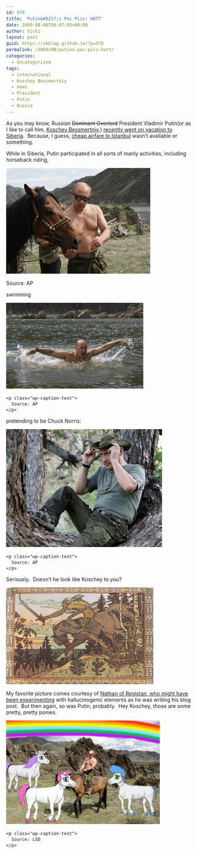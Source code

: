 ```yaml
---
id: 978
title: 'Putin&#8217;s Pec Pics: HOTT'
date: 2009-08-06T09:47:03+00:00
author: Vicki
layout: post
guid: https://vkblog.github.io/?p=978
permalink: /2009/08/putins-pec-pics-hott/
categories:
  - Uncategorized
tags:
  - international
  - Koschey Bessmertniy
  - news
  - President
  - Putin
  - Russia
---
```

As you may know, Russian <span style="text-decoration: line-through;">Dominant Overlord</span> President Vladimir Putin(or as I like to call him, [Koschey Bessmertniy](http://www.oldrussia.net/koshchey.html),) [recently went on vacation to Siberia](http://www.siberianlight.net/putin-goes-topless-on-holiday-again/).  Because, I guess, [cheap airfare to Istanbul](http://english.pravda.ru/society/stories/03-07-2003/3211-turkey-0) wasn&#8217;t available or something.

While in Siberia, Putin participated in all sorts of manly activities, including horseback riding,

<div id="attachment_982" style="width: 402px" class="wp-caption aligncenter">
  <a href="https://raw.githubusercontent.com/vkblog/vkblog.github.io/master/public/img/2009/08/putin.jpg"><img class="size-full wp-image-982" title="Russia Putin" src="https://raw.githubusercontent.com/vkblog/vkblog.github.io/master/public/img/2009/08/putin.jpg" alt="Russia Putin" width="392" height="287" /></a>
  
  <p class="wp-caption-text">
    Source: AP
  </p>
</div>

<p style="text-align: center;">
  <p>
    swimming
  </p>
  
  <div id="attachment_983" style="width: 383px" class="wp-caption aligncenter">
    <a href="https://raw.githubusercontent.com/vkblog/vkblog.github.io/master/public/img/2009/08/swimming.jpg"><img class="size-full wp-image-983" title="APTOPIX Russia Putin" src="https://raw.githubusercontent.com/vkblog/vkblog.github.io/master/public/img/2009/08/swimming.jpg" alt="APTOPIX Russia Putin" width="373" height="233" /></a>
    
    <p class="wp-caption-text">
      Source: AP
    </p>
  </div>
  
  <p>
    pretending to be Chuck Norris:
  </p>
  
  <div id="attachment_984" style="width: 434px" class="wp-caption aligncenter">
    <a href="https://raw.githubusercontent.com/vkblog/vkblog.github.io/master/public/img/2009/08/norris.jpg"><img class="size-full wp-image-984" title="Russia Putin" src="https://raw.githubusercontent.com/vkblog/vkblog.github.io/master/public/img/2009/08/norris.jpg" alt="Russia Putin" width="424" height="320" /></a>
    
    <p class="wp-caption-text">
      Source: AP
    </p>
  </div>
  
  <p style="text-align: left;">
    Seriously.  Doesn&#8217;t he look like Koschey to you?
  </p>
  
  <p style="text-align: left;">
    <a href="https://raw.githubusercontent.com/vkblog/vkblog.github.io/master/public/img/2009/08/koshchey.jpg"><img class="aligncenter size-full wp-image-985" title="koshchey" src="https://raw.githubusercontent.com/vkblog/vkblog.github.io/master/public/img/2009/08/koshchey.jpg" alt="koshchey" width="400" height="262" /></a>
  </p>
  
  <p>
    My favorite picture comes courtesy of <a href="http://www.registan.net/index.php/2009/08/05/and-he-had-the-best-time-ever-pectoralis-major/">Nathan of Registan, who might have been experimenting</a> with hallucinogenic elements as he was writing his blog post.  But then again, so was Putin, probably.  Hey Koschey, those are some pretty, pretty ponies.
  </p>
  
  <div id="attachment_979" style="width: 428px" class="wp-caption aligncenter">
    <a href="https://raw.githubusercontent.com/vkblog/vkblog.github.io/master/public/img/2009/08/putin_planet_unicorn.jpg"><img class="size-full wp-image-979" title="putin_planet_unicorn" src="https://raw.githubusercontent.com/vkblog/vkblog.github.io/master/public/img/2009/08/putin_planet_unicorn.jpg" alt="putin_planet_unicorn" width="418" height="281" /></a>
    
    <p class="wp-caption-text">
      Source: LSD
    </p>
  </div>